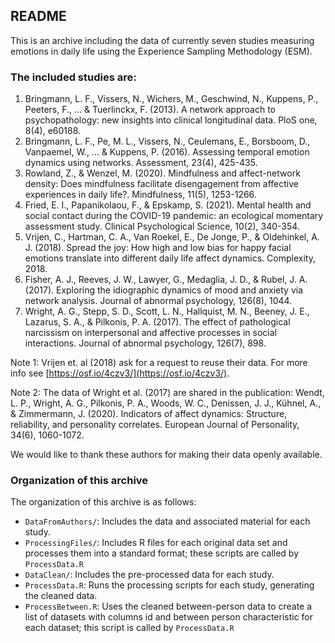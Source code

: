 ## README
This is an archive including the data of currently seven studies measuring emotions in daily life using the Experience Sampling Methodology (ESM).

### The included studies are:

1. Bringmann, L. F., Vissers, N., Wichers, M., Geschwind, N., Kuppens, P., Peeters, F., ... & Tuerlinckx, F. (2013). A network approach to psychopathology: new insights into clinical longitudinal data. PloS one, 8(4), e60188.
2. Bringmann, L. F., Pe, M. L., Vissers, N., Ceulemans, E., Borsboom, D., Vanpaemel, W., ... & Kuppens, P. (2016). Assessing temporal emotion dynamics using networks. Assessment, 23(4), 425-435.
3. Rowland, Z., & Wenzel, M. (2020). Mindfulness and affect-network density: Does mindfulness facilitate disengagement from affective experiences in daily life?. Mindfulness, 11(5), 1253-1266.
4. Fried, E. I., Papanikolaou, F., & Epskamp, S. (2021). Mental health and social contact during the COVID-19 pandemic: an ecological momentary assessment study. Clinical Psychological Science, 10(2), 340-354.
5. Vrijen, C., Hartman, C. A., Van Roekel, E., De Jonge, P., & Oldehinkel, A. J. (2018). Spread the joy: How high and low bias for happy facial emotions translate into different daily life affect dynamics. Complexity, 2018.
6. Fisher, A. J., Reeves, J. W., Lawyer, G., Medaglia, J. D., & Rubel, J. A. (2017). Exploring the idiographic dynamics of mood and anxiety via network analysis. Journal of abnormal psychology, 126(8), 1044.
7. Wright, A. G., Stepp, S. D., Scott, L. N., Hallquist, M. N., Beeney, J. E., Lazarus, S. A., & Pilkonis, P. A. (2017). The effect of pathological narcissism on interpersonal and affective processes in social interactions. Journal of abnormal psychology, 126(7), 898.

Note 1: Vrijen et. al (2018) ask for a request to reuse their data. For more info see [https://osf.io/4czv3/](https://osf.io/4czv3/).

Note 2: The data of Wright et al. (2017) are shared in the publication: Wendt, L. P., Wright, A. G., Pilkonis, P. A., Woods, W. C., Denissen, J. J., Kühnel, A., & Zimmermann, J. (2020). Indicators of affect dynamics: Structure, reliability, and personality correlates. European Journal of Personality, 34(6), 1060-1072.

We would like to thank these authors for making their data openly available.


### Organization of this archive

The organization of this archive is as follows:

- `DataFromAuthors/`: Includes the data and associated material for each study.
- `ProcessingFiles/`: Includes R files for each original data set and processes them into a standard format; these scripts are called by `ProcessData.R`
- `DataClean/`: Includes the pre-processed data for each study.
- `ProcessData.R`: Runs the processing scripts for each study, generating the cleaned data.
- `ProcessBetween.R`: Uses the cleaned between-person data to create a list of datasets with columns id and between person characteristic for each dataset; this script is called by `ProcessData.R`

